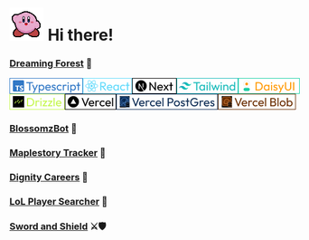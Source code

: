 # <img src="/images/kirby_wave.gif" alt="Kirby Waving" title="Kirby Waving"> Hi there!

### <a href="https://github.com/midorinom/Dreaming-Forest">Dreaming Forest</a> 🦋
<div style="display:flex">
<img src="/images/Typescript.png" alt="Typescript" title="Typescript">
<img src="/images/React.png" alt="React" title="React">
<img src="/images/Next.png" alt="NextJS" title="NextJS">
<img src="/images/Tailwind.png" alt="TailwindCSS" title="TailwindCSS">
<img src="/images/DaisyUI.png" alt="DaisyUI" title="DaisyUI">
</div>

<div style="display:flex">
<img src="/images/Drizzle.png" alt="Drizzle" title="Drizzle">
<img src="/images/Vercel.png" alt="Vercel" title="Vercel">
<img src="/images/Vercel_Postgres.png" alt="Vercel Postgres" title="Vercel Postgres">
<img src="/images/Vercel_Blob.png" alt="Vercel Blob" title="Vercel Blob">
</div>

### <a href="https://github.com/midorinom/blossomzBot">BlossomzBot</a> 🤖

### <a href="https://github.com/midorinom/maplestory_tracker">Maplestory Tracker</a> 🍄

### <a href="https://github.com/otwsia/Project-Dignity-Frontend">Dignity Careers</a> 👷

### <a href="https://github.com/midorinom/lol_player_searcher">LoL Player Searcher</a> 🔎

### <a href="https://github.com/midorinom/sword_and_shield">Sword and Shield</a> ⚔🛡





<!--
**midorinom/midorinom** is a ✨ _special_ ✨ repository because its `README.md` (this file) appears on your GitHub profile.

Here are some ideas to get you started:

- 🔭 I’m currently working on ...
- 🌱 I’m currently learning ...
- 👯 I’m looking to collaborate on ...
- 🤔 I’m looking for help with ...
- 💬 Ask me about ...
- 📫 How to reach me: ...
- 😄 Pronouns: ...
- ⚡ Fun fact: ...
-->
